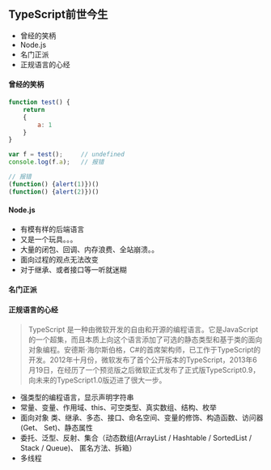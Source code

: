 ## TypeScript前世今生

+ 曾经的笑柄
+ Node.js
+ 名门正派
+ 正规语言的心经


#### 曾经的笑柄

```javascript
function test() {
    return
    {
        a: 1
    }
}

var f = test();     // undefined
console.log(f.a);   // 报错
```

```javascript
// 报错
(function() {alert(1)})()
(function() {alert(2)})()
```



#### Node.js

+ 有模有样的后端语言
+ 又是一个玩具。。。
+ 大量的闭包、回调、内存浪费、全站崩溃。。
+ 面向过程的观点无法改变
+ 对于继承、或者接口等一听就迷糊



#### 名门正派



#### 正规语言的心经

> TypeScript 是一种由微软开发的自由和开源的编程语言。它是JavaScript的一个超集，而且本质上向这个语言添加了可选的静态类型和基于类的面向对象编程。安德斯·海尔斯伯格，C#的首席架构师，已工作于TypeScript的开发。2012年十月份，微软发布了首个公开版本的TypeScript，2013年6月19日，在经历了一个预览版之后微软正式发布了正式版TypeScript0.9，向未来的TypeScript1.0版迈进了很大一步。

+ 强类型的编程语言，显示声明字符串
+ 常量、变量、作用域、this、可空类型、真实数组、结构、枚举
+ 面向对象 类、继承、多态、接口、命名空间、变量的修饰、构造函数、访问器(Get、 Set)、静态属性
+ 委托、泛型、反射、集合（动态数组(ArrayList / Hashtable / SortedList / Stack / Queue)、 匿名方法、拆箱）
+ 多线程